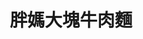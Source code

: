 ---
title: "胖媽大塊牛肉麵"
description: "胖媽大塊牛肉麵"
layout: shop
keywords:
  - 美食競賽
  - 台灣美食
  - 美食精選
datePublished: "2025-06-30"
dateModified: "2025-07-02"
city: "台北市"
district: "中正區"
address: "台北市中正區中華路二段307巷5號"
phone: "0223092988"
geo: "25.028998622777774, 121.50540516290361"
google_map: "https://maps.app.goo.gl/9MVNXLPHVFG9DKNj7"
footinder: "https://footinder.com.tw/%E5%8F%B0%E5%8C%97%E5%B8%82%E4%B8%AD%E6%AD%A3%E5%8D%80/52376/"
official: "https://www.facebook.com/profile.php?id=100057698280381"
award:
  - name: "夜市王"
    year: "2024"
    entries:
      - nightMarket: "南機場夜市"
        food_type: "牛肉"
        rank: "第三名"

---